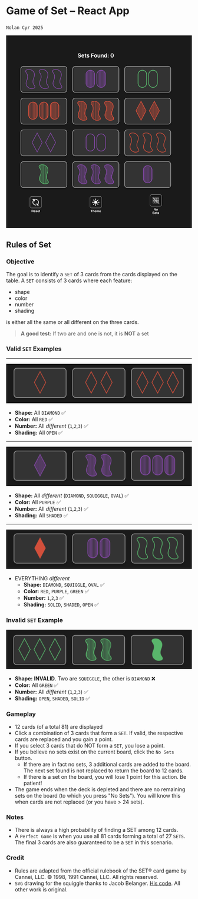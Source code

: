 # Game of Set – React App
`Nolan Cyr 2025`

<img src='./src/images/cover-image-1.png'>


## Rules of Set

### Objective
The goal is to identify a `SET` of 3 cards from the cards displayed on the table. A `SET` consists of 3 cards where each feature:
- shape
- color
- number
- shading

is either all the same or all different on the three cards.

> **A good test:** If two are and one is not, it is **NOT** a set

### Valid `SET` Examples

<hr>
<img src='./src/images/sample-set-1.png'>

- **Shape:** All `DIAMOND` ✅
- **Color:** All `RED` ✅
- **Number:** All _different_ (`1`,`2`,`3`) ✅
- **Shading:** All `OPEN` ✅
<hr>
<img src='./src/images/sample-set-2.png'>

- **Shape:** All _different_ (`DIAMOND`, `SQUIGGLE`, `OVAL`) ✅
- **Color:** All `PURPLE` ✅
- **Number:** All _different_ (`1`,`2`,`3`) ✅
- **Shading:** All `SHADED` ✅
<hr>
<img src='./src/images/sample-set-3.png'>

- EVERYTHING _different_
  - **Shape:** `DIAMOND`, `SQUIGGLE`, `OVAL` ✅
  - **Color:** `RED`, `PURPLE`, `GREEN` ✅
  - **Number:** `1`,`2`,`3` ✅
  - **Shading:** `SOLID`, `SHADED`, `OPEN` ✅

### Invalid `SET` Example
<img src='./src/images/sample-invalid-set-1.png'>


- **Shape:** **INVALID**. Two are `SQUIGGLE`, the other is `DIAMOND` ❌
- **Color:** All `GREEN` ✅
- **Number:** All _different_ (`1`,`2`,`3`) ✅
- **Shading:** `OPEN`, `SHADED`, `SOLID` ✅







### Gameplay
- 12 cards (of a total 81) are displayed
- Click a combination of 3 cards that form a `SET`. If valid, the respective cards are replaced and you gain a point.
- If you select 3 cards that do NOT form a `SET`, you lose a point.
- If you believe no sets exist on the current board, click the `No Sets` button.
    - If there are in fact no sets, 3 additional cards are added to the board. The next set found is not replaced to return the board to 12 cards.
    - If there is a set on the board, you will lose 1 point for this action. Be patient!
- The game ends when the deck is depleted and there are no remaining sets on the board (to which you press "No Sets"). You will know this when cards are not replaced (or you have > 24 sets). 

### Notes
- There is always a high probability of finding a SET among 12 cards.
- A `Perfect Game` is when you use all 81 cards forming a total of 27 `SETS`. The final 3 cards are also guaranteed to be a `SET` in this scenario.

### Credit

- Rules are adapted from the official rulebook of the SET® card game by Cannei, LLC. © 1998, 1991 Cannei, LLC. All rights reserved. 
- `SVG` drawing for the squiggle thanks to Jacob Belanger. [His code](https://codepen.io/jacob_124/pen/vdYdPX). All other work is original. 


<!-- 
### `yarn build`

Builds the app for production to the `build` folder.\
It correctly bundles React in production mode and optimizes the build for the best performance.

The build is minified and the filenames include the hashes.\
Your app is ready to be deployed!

See the section about [deployment](https://facebook.github.io/create-react-app/docs/deployment) for more information.


## Learn More

You can learn more in the [Create React App documentation](https://facebook.github.io/create-react-app/docs/getting-started).

To learn React, check out the [React documentation](https://reactjs.org/). -->
